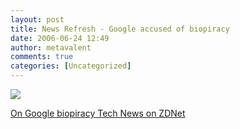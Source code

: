 ```yaml
---
layout: post
title: News Refresh - Google accused of biopiracy
date: 2006-06-24 12:49
author: metavalent
comments: true
categories: [Uncategorized]
---
```

<p><!--Lead Photo --><a href="http://news.zdnet.com/2100-9588_22-6055998.html?tag=nl.e589"><img src="https://web.archive.org/web/*/http://awebcamdarkly.com/" />

<a href="http://news.zdnet.com/2100-9588_22-6055998.html?tag=nl.e589">On Google biopiracy
Tech News on ZDNet</a>
